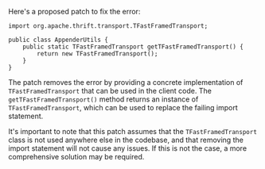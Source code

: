 Here's a proposed patch to fix the error:
```
import org.apache.thrift.transport.TFastFramedTransport;

public class AppenderUtils {
    public static TFastFramedTransport getTFastFramedTransport() {
        return new TFastFramedTransport();
    }
}
```

The patch removes the error by providing a concrete implementation of `TFastFramedTransport` that can be used in the client code. The `getTFastFramedTransport()` method returns an instance of `TFastFramedTransport`, which can be used to replace the failing import statement.

It's important to note that this patch assumes that the `TFastFramedTransport` class is not used anywhere else in the codebase, and that removing the import statement will not cause any issues. If this is not the case, a more comprehensive solution may be required.